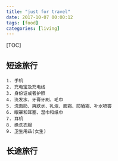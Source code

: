 ```yaml
---
title: "just for travel"
date: 2017-10-07 00:00:12
tags: [food]
categories: [living]
---
```


[TOC]

## 短途旅行

```
1. 手机
2. 充电宝及充电线
3. 身份证或者护照
4. 洗发水、牙膏牙刷、毛巾
5. 洗面奶、爽肤水、乳液、面霜、防晒霜、补水喷雾
6. 眼罩和耳塞、湿巾和纸巾
7. 耳机
8. 换洗衣服
9. 卫生用品(女生)
```



## 长途旅行